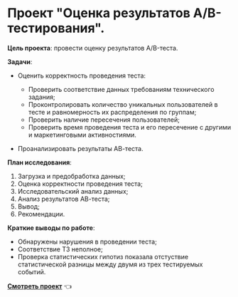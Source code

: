 # Проект "Оценка результатов A/B-тестирования".

**Цель проекта**: провести оценку результатов A/B-теста. 

**Задачи**:

 - Оценить корректность проведения теста:
      - Проверить соответствие данных требованиям технического задания;
      - Проконтролировать количество уникальных пользователей в тесте и равномерность их распределения по группам;
      - Проверить наличие пересечения пользователей;
      - Проверить время проведения теста и его пересечение с другими и маркетинговыми активностиями.
            
 - Проанализировать результаты АВ-теста.

**План исследования**:

1. Загрузка и предобработка данных;
2. Оценка корректности проведения теста;
3. Исследовательский анализ данных;
4. Анализ результатов АВ-теста;
5. Вывод;
6. Рекомендации.

**Краткие выводы по работе**:

- Обнаружены нарушения в проведении теста;
- Соответствие ТЗ неполное;
- Проверка статистических гипотиз показала отстуствие статистической разницы между двумя из трех тестируемых событий.


**[Смотреть проект](https://github.com/Alie-in-Wonderland/data-analyst-projects/blob/main/%D0%90B-%D1%82%D0%B5%D1%81%D1%82%D0%B8%D1%80%D0%BE%D0%B2%D0%B0%D0%BD%D0%B8%D0%B5/%D0%90%D0%92-test.ipynb)**  👈

